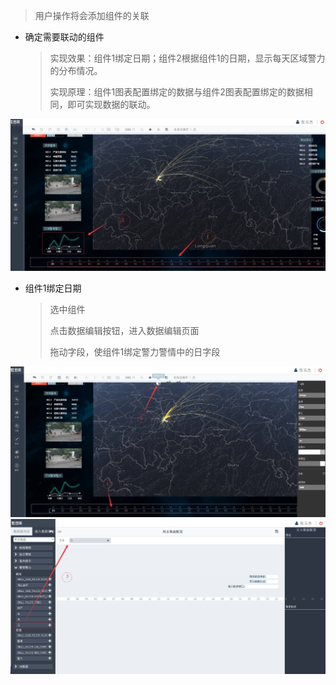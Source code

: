 > 用户操作将会添加组件的关联

* 确定需要联动的组件

  > 实现效果：组件1绑定日期；组件2根据组件1的日期，显示每天区域警力的分布情况。
  > 
  > 实现原理：组件1图表配置绑定的数据与组件2图表配置绑定的数据相同，即可实现数据的联动。


![](/assets/chart_08.png)

* 组件1绑定日期
  > 选中组件
  > 
  > 点击数据编辑按钮，进入数据编辑页面
  >
  > 拖动字段，使组件1绑定警力警情中的日字段


![](/assets/chart_09.png)
![](/assets/chart_10.png)
